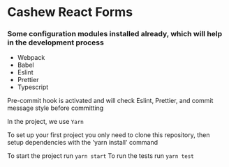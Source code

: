 # Cashew React Forms

### Some configuration modules installed already, which will help in the development process

- Webpack
- Babel
- Eslint
- Prettier
- Typescript

Pre-commit hook is activated and will check Eslint, Prettier, and commit message style before committing

In the project, we use `Yarn`

To set up your first project you only need to clone this repository, then setup dependencies with the 'yarn install' command

To start the project run `yarn start`
To run the tests run `yarn test`
